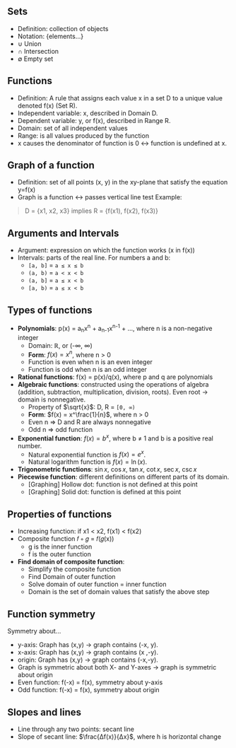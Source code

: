 ## Sets
- Definition: collection of objects
- Notation: {elements...}
- ∪ Union
- ∩ Intersection
- ∅ Empty set

## Functions
- Definition: A rule that assigns each value x in a set D to a unique value denoted f(x) (Set R).
- Independent variable: x, described in Domain D.
- Dependent variable: y, or f(x), described in Range R.
- Domain: set of all independent values
- Range: is all values produced by the function
- x causes the denominator of function is 0 ↔︎ function is undefined at x.

## Graph of a function
- Definition: set of all points (x, y) in the xy-plane that satisfy the equation y=f(x)
- Graph is a function ↔︎ passes vertical line test
Example:
> D = {x1, x2, x3} implies
> R = {f(x1), f(x2), f(x3)}

## Arguments and Intervals
- Argument: expression on which the function works (x in f(x))
- Intervals: parts of the real line. For numbers a and b:
	- `[a, b]` = `a ≤ x ≤ b`
	- `(a, b)` = `a < x < b`
	- `(a, b]` = `a ≤ x < b`
	- `[a, b)` = `a ≤ x < b`

## Types of functions
- **Polynomials**: p(x) = a<sub>n</sub>x<sup>n</sup> + a<sub>n-1</sub>x<sup>n-1</sup> + ..., where n is a non-negative integer
	- Domain: ℝ, or (-∞, ∞)
	- **Form**: $f(x) = x^n$, where n > 0
	- Function is even when n is an even integer
	- Function is odd when n is an odd integer
- **Rational functions**: f(x) = p(x)/q(x), where p and q are polynomials
- **Algebraic functions**: constructed using the operations of algebra (addition, subtraction, multiplication, division, roots). Even root → domain is nonnegative.
	- Property of $\sqrt{x}$: D, R = `[0, ∞)`
	- **Form**: $f(x) = x^\frac{1}{n}$, where n > 0
	- Even n => D and R are always nonnegative
	- Odd n => odd function
- **Exponential function**: $f(x) = b^x$, where b ≠ 1 and b is a positive real number.
	- Natural exponential function is $f(x) = e^x$.
	- Natural logarithm function is $f(x) = \ln(x)$.
- **Trigonometric functions**: $\sin{x}$, $\cos{x}$, $\tan{x}$, $\cot{x}$, $\sec{x}$, $\csc{x}$
- **Piecewise function**: different definitions on different parts of its domain.
	- [Graphing] Hollow dot: function is not defined at this point
	- [Graphing] Solid dot: function is defined at this point

## Properties of functions
- Increasing function: if x1 < x2, f(x1) < f(x2)
- Composite function 𝑓 ∘ 𝑔 = 𝑓(𝑔(x))
	- g is the inner function
	- f is the outer function
- **Find domain of composite function**:
	- Simplify the composite function
	- Find Domain of outer function
	- Solve domain of outer function = inner function
	- Domain is the set of domain values that satisfy the above step

## Function symmetry
Symmetry about...
- y-axis: Graph has (x,y) → graph contains (-x, y).
- x-axis: Graph has (x,y) → graph contains (x ,-y).
- origin: Graph has (x,y) → graph contains (-x,-y).
- Graph is symmetric about both X- and Y-axes → graph is symmetric about origin
- Even function: f(-x) = f(x), symmetry about y-axis
- Odd function: f(-x) = f(x), symmetry about origin

## Slopes and lines
- Line through any two points: secant line
- Slope of secant line: $\frac{Δf(x)}{Δx}$, where h is horizontal change
